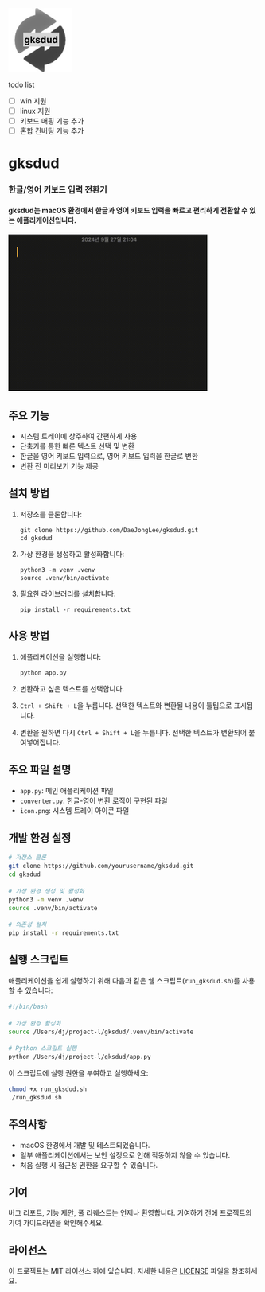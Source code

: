 <img src="assets/icon.png" alt="simbol">

todo list 
- [ ] win 지원
- [ ] linux 지원 
- [ ] 키보드 매핑 기능 추가
- [ ] 혼합 컨버팅 기능 추가

# gksdud 
### 한글/영어 키보드 입력 전환기

#### gksdud는 macOS 환경에서 한글과 영어 키보드 입력을 빠르고 편리하게 전환할 수 있는 애플리케이션입니다.
<img src="assets/test.gif" alt="Testing" width="400">

## 주요 기능

- 시스템 트레이에 상주하여 간편하게 사용
- 단축키를 통한 빠른 텍스트 선택 및 변환
- 한글을 영어 키보드 입력으로, 영어 키보드 입력을 한글로 변환
- 변환 전 미리보기 기능 제공

## 설치 방법

1. 저장소를 클론합니다:
   ```
   git clone https://github.com/DaeJongLee/gksdud.git
   cd gksdud
   ```

2. 가상 환경을 생성하고 활성화합니다:
   ```
   python3 -m venv .venv
   source .venv/bin/activate
   ```

3. 필요한 라이브러리를 설치합니다:
   ```
   pip install -r requirements.txt
   ```

## 사용 방법

1. 애플리케이션을 실행합니다:
   ```
   python app.py
   ```

2. 변환하고 싶은 텍스트를 선택합니다.

3. `Ctrl + Shift + L`을 누릅니다. 선택한 텍스트와 변환될 내용이 툴팁으로 표시됩니다.

4. 변환을 원하면 다시 `Ctrl + Shift + L`을 누릅니다. 선택한 텍스트가 변환되어 붙여넣어집니다.

## 주요 파일 설명

- `app.py`: 메인 애플리케이션 파일
- `converter.py`: 한글-영어 변환 로직이 구현된 파일
- `icon.png`: 시스템 트레이 아이콘 파일

## 개발 환경 설정

```bash
# 저장소 클론
git clone https://github.com/yourusername/gksdud.git
cd gksdud

# 가상 환경 생성 및 활성화
python3 -m venv .venv
source .venv/bin/activate

# 의존성 설치
pip install -r requirements.txt
```

## 실행 스크립트

애플리케이션을 쉽게 실행하기 위해 다음과 같은 쉘 스크립트(`run_gksdud.sh`)를 사용할 수 있습니다:

```bash
#!/bin/bash

# 가상 환경 활성화
source /Users/dj/project-l/gksdud/.venv/bin/activate

# Python 스크립트 실행
python /Users/dj/project-l/gksdud/app.py
```

이 스크립트에 실행 권한을 부여하고 실행하세요:

```bash
chmod +x run_gksdud.sh
./run_gksdud.sh
```

## 주의사항

- macOS 환경에서 개발 및 테스트되었습니다.
- 일부 애플리케이션에서는 보안 설정으로 인해 작동하지 않을 수 있습니다.
- 처음 실행 시 접근성 권한을 요구할 수 있습니다.

## 기여

버그 리포트, 기능 제안, 풀 리퀘스트는 언제나 환영합니다. 기여하기 전에 프로젝트의 기여 가이드라인을 확인해주세요.

## 라이선스

이 프로젝트는 MIT 라이선스 하에 있습니다. 자세한 내용은 [LICENSE](LICENSE) 파일을 참조하세요.